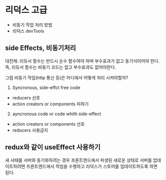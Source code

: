 # 리덕스 고급

- 비동기 작업 처리 방법
- 리덕스 devTools

## side Effects, 비동기처리

대전제: 리듀서 함수는 반드시 순수 함수여야 하며 부수효과가 없고 동기식이어야 한다.
즉, 리듀서 함수는 비동기 코드는 없고 부수효과도 없어야한다.

그럼 비동기 작업(http 통신 등)은 어디에서 어떻게 처리 시켜야할까?

1. Syncronous, side-effct free code

- reducers 선호
- action creators or components 피하기

2. ayncronous code or code whith side-effect

- action creators or components 선호
- reducers 사용금지

## redux와 같이 useEffect 사용하기

새 사태를 서버와 동기화하려는 경우
프론트엔드에서 파생된 새로운 상태로 서버를 업데이트하려면
프론트엔드에서 작업을 수행하고 리덕스가 스토어를 업데이트하도록 하면된다.
